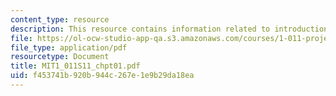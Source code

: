 ```yaml
---
content_type: resource
description: This resource contains information related to introduction.
file: https://ol-ocw-studio-app-qa.s3.amazonaws.com/courses/1-011-project-evaluation-spring-2011/f453741b920b944c267e1e9b29da18ea_MIT1_011S11_chpt01.pdf
file_type: application/pdf
resourcetype: Document
title: MIT1_011S11_chpt01.pdf
uid: f453741b-920b-944c-267e-1e9b29da18ea
---
```


